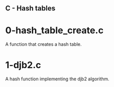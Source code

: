 ## C - Hash tables
# 0-hash_table_create.c
A function that creates a hash table.
# 1-djb2.c
A hash function implementing the djb2 algorithm.
